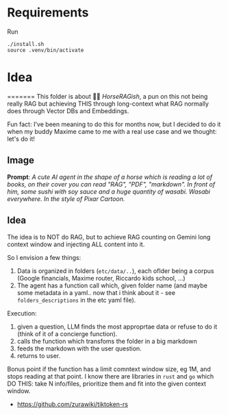 # Requirements

Run

```shell
./install.sh
source .venv/bin/activate
```

# Idea
=======
This folder is about 🐴🧄 *HorseRAGish*, a pun on this not being really RAG but achieving THIS through long-context what RAG normally does through Vector DBs and Embeddings.

Fun fact: I've been meaning to do this for months now, but I decided to do it when my buddy Maxime came to me with a real use case and we thought: let's do it!

## Image

**Prompt**: *A cute AI agent in the shape of a horse which is reading a lot of books, on their cover you can read "RAG", "PDF", "markdown". In front of him, some sushi with soy sauce and a huge quantity of wasabi. Wasabi everywhere. In the style of Pixar Cartoon.*

## Idea

The idea is to NOT do RAG, but to achieve RAG counting on Gemini long context window and injecting ALL content into it.

So I envision a few things:

1. Data is organized in folders (`etc/data/..`), each oflder being a corpus (Google financials, Maxime router, Riccardo kids school, ...)
2. The agent has a function call which, given folder name (and maybe some metadata in a yaml.. now that i think about it - see `folders_descriptions` in the etc yaml file).

Execution:
1. given a question, LLM finds the most approprtae data or refuse to do it (think of it of a concierge function).
2. calls the function which transfoms the folder in a big markdown
3. feeds the markdown with the user question.
4. returns to user.

Bonus point if the function has a limit comntext window size, eg 1M, and stops reading at that point. I know there are libraries in `rust` and `go` which DO THIS: take N info/files, prioritize them and fit into the given context window.

* https://github.com/zurawiki/tiktoken-rs

